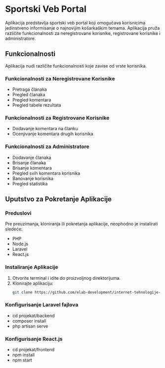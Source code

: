 # Sportski Veb Portal

Aplikacija predstavlja sportski veb portal koji omogućava korisnicima jedinstveno informisanje o najnovijim košarkaškim temama. Aplikacija pruža različite funkcionalnosti za neregistrovane korisnike, registrovane korisnike i administratore.

## Funkcionalnosti

Aplikacija nudi različite funkcionalnosti koje zavise od vrste korisnika.

### Funkcionalnosti za Neregistrovane Korisnike

- Pretraga članaka
- Pregled članaka
- Pregled komentara
- Pregled tabele rezultata

### Funkcionalnosti za Registrovane Korisnike

- Dodavanje komentara na članku
- Ocenjivanje komentara drugih korisnika

### Funkcionalnosti za Administratore

- Dodavanje članaka
- Brisanje članaka
- Brisanje komentara
- Pregled svih komentara korisnika
- Banovanje korisnika
- Pregled statistika

## Uputstvo za Pokretanje Aplikacije

### Preduslovi

Pre preuzimanja, kloniranja ili pokretanja aplikacije, neophodno je instalirati sledeće:

- PHP
- Node.js
- Laravel
- React.js

### Instaliranje Aplikacije

1. Otvorite terminal i idite do proizvoljnog direktorijuma.
2. Klonirajte aplikaciju:
   ```bash
   git clone https://github.com/elab-development/internet-tehnologije-projekat-vebportal_2020_0222.git

### Konfigurisanje Laravel fajlova
- cd projekat/backend
- composer install
- php artisan serve

### Konfigurisanje React.js
- cd projekat/frontend
- npm install 
- npm start
